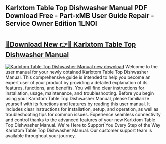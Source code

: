## Karlxtom Table Top Dishwasher Manual PDF Download Free - Part-xMB User Guide Repair - Service Owner Edition 1LNOI

# <h2><a href="http://cf10092.oget.top/?id=Karlxtom+Table+Top+Dishwasher+Manual">🔗Download New 👉🔴 Karlxtom Table Top Dishwasher Manual</a></h2>

[![Karlxtom Table Top Dishwasher Manual new download](https://i.imgur.com/5g1atiW.png)](http://cf10092.oget.top/?id=Karlxtom+Table+Top+Dishwasher+Manual)
Welcome to the user manual for your newly obtained Karlxtom Table Top Dishwasher Manual. This comprehensive guide is intended to help you become an expert user of your product by providing a detailed explanation of its features, functions, and benefits. You will find clear instructions for installation, usage, maintenance, and troubleshooting. Before you begin using your Karlxtom Table Top Dishwasher Manual, please familiarize yourself with its functions and features by reading this user manual. It includes clear instructions for installation, setup, and operation, as well as troubleshooting tips for common issues. Experience seamless connectivity and control thanks to the advanced features of your new Karlxtom Table Top Dishwasher Manual. We're Here to Support You Every Step of the Way Karlxtom Table Top Dishwasher Manual. Our customer support team is available throughout your journey.
